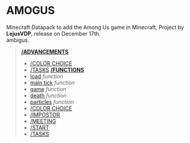 # AMOGUS

Minecraft Datapack to add the Among Us game in Minecraft,
Project by **LejusVDP**, release on December 17th.  
ambigus.  
> [**/ADVANCEMENTS**](./data/amogus/advancements)
> - [/COLOR CHOICE](./data/amogus/advancements/colorpick)
> - [/TASKS](./data/amogus/advancements/tasks)
> [**/FUNCTIONS**](./data/amogus/functions)
> - [load](./data/amogus/functions/load.mcfunction)  *function*
> - [main tick](./data/amogus/functions/tick.mcfunction) *function*
> - [game](./data/amogus/functions/game.mcfunction) *function*
> - [death](./data/amogus/functions/death.mcfunction) *function*
> - [particles](./data/amogus/functions/particles.mcfunction) *function*
> - [/COLOR CHOICE](./data/amogus/functions/color_pick)
> - [/IMPOSTOR](./data/amogus/functions/impostor)
> - [/MEETING](./data/amogus/functions/meeting)
> - [/START](./data/amogus/functions/start)
> - [/TASKS](./data/amogus/functions/tasks)
